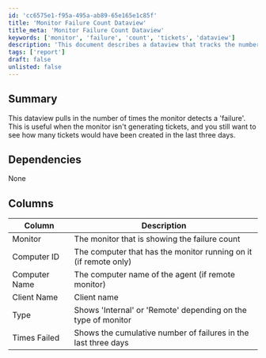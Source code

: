 ```yaml
---
id: 'cc6575e1-f95a-495a-ab89-65e165e1c85f'
title: 'Monitor Failure Count Dataview'
title_meta: 'Monitor Failure Count Dataview'
keywords: ['monitor', 'failure', 'count', 'tickets', 'dataview']
description: 'This document describes a dataview that tracks the number of times a monitor detects a failure. It is particularly useful for understanding potential ticket generation over the past three days, even when tickets are not being created.'
tags: ['report']
draft: false
unlisted: false
---
```


## Summary

This dataview pulls in the number of times the monitor detects a 'failure'. This is useful when the monitor isn't generating tickets, and you still want to see how many tickets would have been created in the last three days.

## Dependencies

None

## Columns

| Column          | Description                                                        |
|-----------------|--------------------------------------------------------------------|
| Monitor         | The monitor that is showing the failure count                      |
| Computer ID     | The computer that has the monitor running on it (if remote only)   |
| Computer Name    | The computer name of the agent (if remote monitor)                |
| Client Name     | Client name                                                         |
| Type            | Shows 'Internal' or 'Remote' depending on the type of monitor      |
| Times Failed    | Shows the cumulative number of failures in the last three days     |


